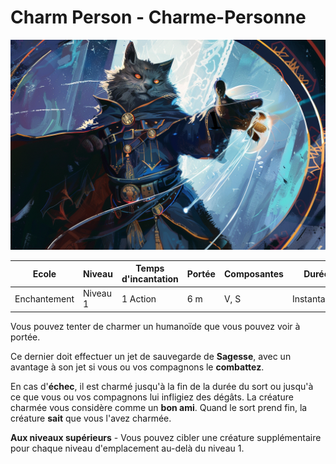 # Charm Person - Charme-Personne

![Charm Person](../../../_images/charm-person.png)

|Ecole|Niveau|Temps d'incantation|Portée|Composantes|Durée|
|-|-|-|-|-|-|
|Enchantement|Niveau 1|1 Action|6 m|V, S|Instantanée|

Vous pouvez tenter de charmer un humanoïde que vous pouvez voir à portée. 

Ce dernier doit effectuer un jet de sauvegarde de **Sagesse**, avec un avantage à son jet si vous ou vos compagnons le **combattez**. 

En cas d'**échec**, il est charmé jusqu'à la fin de la durée du sort ou jusqu'à ce que vous ou vos compagnons lui infligiez des dégâts. La créature charmée vous considère comme un **bon ami**. Quand le sort prend fin, la créature **sait** que vous l'avez charmée.

**Aux niveaux supérieurs** - Vous pouvez cibler une créature supplémentaire pour chaque niveau d'emplacement au-delà du niveau 1. 